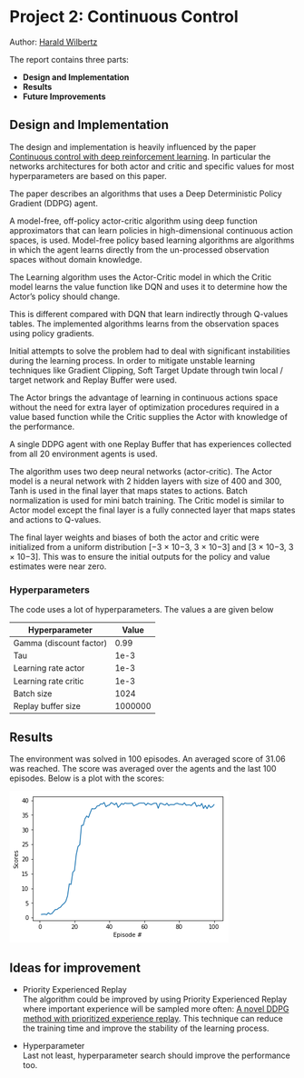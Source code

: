 # Project 2: Continuous Control

Author: [Harald Wilbertz](http://github.com/wilbertz) 

The report contains three parts:

- **Design and Implementation**
- **Results**
- **Future Improvements** 

## Design and Implementation
The design and implementation is heavily influenced by the paper [Continuous control with deep
reinforcement learning](https://arxiv.org/abs/1509.02971). In particular the networks architectures 
for both actor and critic and specific values for most hyperparameters are based on this paper.

The paper describes an algorithms that uses a Deep Deterministic Policy Gradient (DDPG) agent. 

A model-free, off-policy actor-critic algorithm using deep function approximators 
that can learn policies in high-dimensional continuous action spaces, is used. Model-free policy 
based learning algorithms are algorithms in which the agent learns
directly from the un-processed observation spaces without domain knowledge.

The Learning algorithm uses the Actor-Critic model in which the Critic model learns the value
function like DQN and uses it to determine how the Actor’s policy should change. 

This is different compared with DQN that learn indirectly through Q-values tables. The  implemented 
algorithms learns from the observation spaces using policy gradients. 

Initial attempts to solve the problem had to deal with significant instabilities during the learning 
process. In order to mitigate unstable learning techniques like Gradient Clipping, 
Soft Target Update through twin local / target network and Replay Buffer were used.

The Actor brings the advantage of learning in continuous actions space
without the need for extra layer of optimization procedures required in a value based
function while the Critic supplies the Actor with knowledge of the performance.

A single DDPG agent with one Replay Buffer that has experiences 
collected from all 20 environment agents is used.

The algorithm uses two deep neural networks (actor-critic).
The Actor model is a neural network with 2 hidden layers with size of 400 and 300,
Tanh is used in the final layer that maps states to actions. Batch normalization is used
for mini batch training.
The Critic model is similar to Actor model except the final layer is a fully connected
layer that maps states and actions to Q-values.

The final layer weights and biases of both the actor and critic
were initialized from a uniform distribution [−3 × 10−3, 3 × 10−3] and [3 × 10−3, 3 × 10−3]. 
This was to ensure the initial outputs for the policy and value estimates were near zero. 

### Hyperparameters

  The code uses a lot of hyperparameters. The values a are given below

  | Hyperparameter                      | Value   |
  | ----------------------------------- | ------- |
  | Gamma (discount factor)             | 0.99    |
  | Tau                                 | 1e-3    |
  | Learning rate actor                 | 1e-3    |
  | Learning rate critic                | 1e-3    |
  | Batch size                          | 1024    |
  | Replay buffer size                  | 1000000 |

  
## Results
The environment was solved in 100 episodes. An averaged score of 31.06 was reached. 
The score was averaged over the agents and the last 100 episodes. Below is a plot with the scores:

![scores](images/scores_plot.png)

## Ideas for improvement

- Priority Experienced Replay  
The algorithm could be improved by using Priority Experienced Replay where important experience will be sampled more often:
[A novel DDPG method with prioritized experience replay](https://www.semanticscholar.org/paper/A-novel-DDPG-method-with-prioritized-experience-Hou-Liu/027d002d205e49989d734603ff0c2f7cbfa6b6dd).
This technique can reduce the training time and improve the stability of the learning process.

- Hyperparameter  
Last not least, hyperparameter search should improve the performance too.

